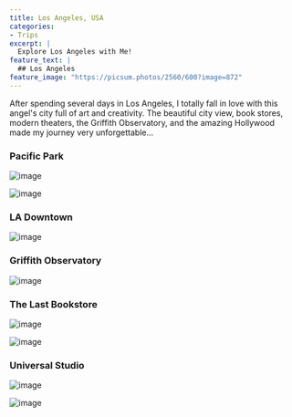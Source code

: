 ```yaml
---
title: Los Angeles, USA
categories:
- Trips
excerpt: |
  Explore Los Angeles with Me! 
feature_text: |
  ## Los Angeles
feature_image: "https://picsum.photos/2560/600?image=872"
---
```


After spending several days in Los Angeles, I totally fall in love with this angel's city full of art and creativity. The beautiful city view, book stores, modern theaters, the Griffith Observatory, and the amazing Hollywood made my journey very unforgettable...

<!-- more -->


### Pacific Park

![image](../assets/blog/LA_Pacific-Park-1.JPEG)

![image](../assets/blog/LA_Pacific-Park-2.JPEG)



### LA Downtown

![image](../assets/blog/LA_Downtown1.jpeg)


### Griffith Observatory

![image](../assets/blog/LA_Griffith_Observatory.jpeg)


### The Last Bookstore

![image](../assets/blog/LA_Last_Bookstore1.jpg)

![image](../assets/blog/LA_Last_Bookstore2.jpeg)


### Universal Studio

![image](../assets/blog/LA_Universal_Studio1.jpeg)

![image](../assets/blog/LA_Universal_Studio2.jpeg)
